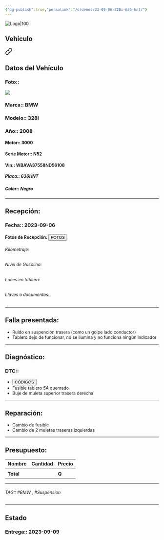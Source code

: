 ```yaml
---
{"dg-publish":true,"permalink":"/ordenes/23-09-06-328i-636-hnt/"}
---
```


![Logo|100](http://drive.google.com/uc?export=view&id=137fl3TIZ0-PU8b-Pt0bsjclwHub_u78G)

## Vehículo

<div class="transclusion internal-embed is-loaded"><a class="markdown-embed-link" href="/vehiculos/bmw/328i-636-hnt/#datos-del-vehiculo" aria-label="Open link"><svg xmlns="http://www.w3.org/2000/svg" width="24" height="24" viewBox="0 0 24 24" fill="none" stroke="currentColor" stroke-width="2" stroke-linecap="round" stroke-linejoin="round" class="svg-icon lucide-link"><path d="M10 13a5 5 0 0 0 7.54.54l3-3a5 5 0 0 0-7.07-7.07l-1.72 1.71"></path><path d="M14 11a5 5 0 0 0-7.54-.54l-3 3a5 5 0 0 0 7.07 7.07l1.71-1.71"></path></svg></a><div class="markdown-embed">



## Datos del Vehículo 
### Foto:: 
<img src="https://lh3.googleusercontent.com/d/1N703iAh1wUQgpHaStzTTOJcrovbjNqVK" >

### Marca:: BMW
### Modelo:: 328i
### Año:: 2008
#### Motor:: 3000
#### Serie Motor:: N52
#### Vin:: WBAVA37558ND56108
##### Placa:: 636HNT
##### Color:: Negro
---


</div></div>


## Recepción:
### Fecha:: 2023-09-06
#### Fotos de Recepción: <a href="http"><button class="btn success">FOTOS</button></a>

###### Kilometraje: 
###### Nivel de Gasolina: 
###### Luces en tablero: 
###### Llaves o documentos: 

---

## Falla presentada:
- Ruido en suspención trasera (como un golpe lado conductor)
- Tablero dejo de funcionar, no se ilumina y no funciona ningún indicador


---

## Diagnóstico:
### DTC:: 

- <a href="http"><button class="btn success">CÓDIGOS</button></a>
- Fusible tablero *5A* quemado
- Buje de muleta superior trasera derecha 

---
## Reparación:
- Cambio de fusible 
- Cambio de 2 muletas traseras izquierdas 

---

## Presupuesto:

| Nombre | Cantidad | Precio |
| ------ | -------- | ------ |
|        |          |        |
| **Total**       |        |    **Q**    |

---

###### TAG:: #BMW , #Suspension 

---

## Estado

### Entrega:: 2023-09-09